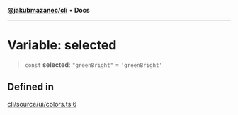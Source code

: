 [**@jakubmazanec/cli**](../../../README.md) • **Docs**

---

# Variable: selected

> `const` **selected**: `"greenBright"` = `'greenBright'`

## Defined in

[cli/source/ui/colors.ts:6](https://github.com/jakubmazanec/tools/blob/2afd81e4680434017b6f838733fd5ccd928cec42/packages/cli/source/ui/colors.ts#L6)
